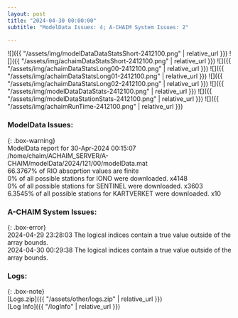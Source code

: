 ```yaml
---
layout: post
title: "2024-04-30 00:00:00"
subtitle: "ModelData Issues: 4; A-CHAIM System Issues: 2"

---
```


![]({{ "/assets/img/modelDataDataStatsShort-2412100.png" | relative_url }})
![]({{ "/assets/img/achaimDataStatsShort-2412100.png" | relative_url }})
![]({{ "/assets/img/achaimDataStatsLong00-2412100.png" | relative_url }})
![]({{ "/assets/img/achaimDataStatsLong01-2412100.png" | relative_url }})
![]({{ "/assets/img/achaimDataStatsLong02-2412100.png" | relative_url }})
![]({{ "/assets/img/modelDataDataStats-2412100.png" | relative_url }})
![]({{ "/assets/img/modelDataStationStats-2412100.png" | relative_url }})
![]({{ "/assets/img/achaimRunTime-2412100.png" | relative_url }})


### ModelData Issues:  
  
{: .box-warning}  
 ModelData report for 30-Apr-2024 00:15:07   
 /home/chaim/ACHAIM_SERVER/A-CHAIM/modelData/2024/121/00/modelData.mat   
 66.3767% of RIO absoprtion values are finite   
 0% of all possible stations for IONO were downloaded. x4148   
 0% of all possible stations for SENTINEL were downloaded. x3603   
 6.3545% of all possible stations for KARTVERKET were downloaded. x10   
  
### A-CHAIM System Issues:  
  
{: .box-error}  
2024-04-29 23:28:03 The logical indices contain a true value outside of the array bounds.  
2024-04-30 00:29:38 The logical indices contain a true value outside of the array bounds.  

### Logs:  
  
{: .box-note}  
[Logs.zip]({{ "/assets/other/logs.zip" | relative_url }})  
[Log Info]({{ "/logInfo" | relative_url }})  
